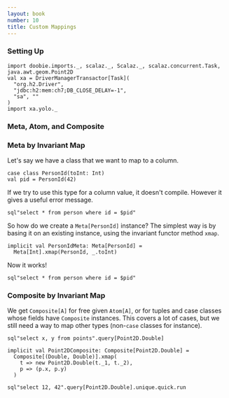```yaml
---
layout: book
number: 10
title: Custom Mappings
---
```


### Setting Up

```tut:silent
import doobie.imports._, scalaz._, Scalaz._, scalaz.concurrent.Task, java.awt.geom.Point2D
val xa = DriverManagerTransactor[Task](
  "org.h2.Driver",                      
  "jdbc:h2:mem:ch7;DB_CLOSE_DELAY=-1",  
  "sa", ""                              
)
import xa.yolo._
```

### Meta, Atom, and Composite

### Meta by Invariant Map

Let's say we have a class that we want to map to a column.

```tut:silent
case class PersonId(toInt: Int)
val pid = PersonId(42)
```

If we try to use this type for a column value, it doesn't compile. However it gives a useful error message.

```tut:nofail
sql"select * from person where id = $pid"
```

So how do we create a `Meta[PersonId]` instance? The simplest way is by basing it on an existing instance, using the invariant functor method `xmap`.

```tut:silent
implicit val PersonIdMeta: Meta[PersonId] = 
  Meta[Int].xmap(PersonId, _.toInt)
```

Now it works!

```tut
sql"select * from person where id = $pid"
```



### Composite by Invariant Map

We get `Composite[A]` for free given `Atom[A]`, or for tuples and case classes whose fields have `Composite` instances. This covers a lot of cases, but we still need a way to map other types (non-`case` classes for instance).


```tut:nofail
sql"select x, y from points".query[Point2D.Double]
```

```tut:silent
implicit val Point2DComposite: Composite[Point2D.Double] = 
  Composite[(Double, Double)].xmap(
    t => new Point2D.Double(t._1, t._2),
    p => (p.x, p.y)
  )
```

```tut
sql"select 12, 42".query[Point2D.Double].unique.quick.run
```

